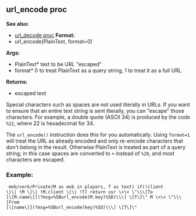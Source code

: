 ## url_encode proc
**See also:**
*   [url_decode proc](/ref/proc/url_decode.md) <!-- -->
**Format:**
*   url_encode(PlainText, format=0)
<!-- -->
**Args:**
*   PlainText* text to be URL \"escaped\"
*   format* 0 to treat PlainText as a query string, 1 to treat it as a
    full URL
<!-- -->
**Returns:**
*   escaped text


Special characters such as spaces are not used literally in
URLs. If you want to ensure that an entire text string is sent
literally, you can \"escape\" those characters. For example, a double
quote (ASCII 34) is produced by the code `%22`, where 22 is hexadecimal
for 34. 

The `url_encode()` instruction does this for you
automatically. Using `format=1` will treat the URL as already encoded
and only re-encode characters that don\'t belong in the result.
Otherwise PlainText is treated as part of a query string; in this case
spaces are converted to `+` instead of `%20`, and most characters are
escaped.
### Example:

```
 mob/verb/Private(M as mob in players, T as text) if(!client
\|\| !M \|\| !M.client \|\| !T) return usr \<\< \"\\\[To
[\[M.name\]](?msg=%5Burl_encode(M.key)%5D)\\\] \[T\]\" M \<\< \"\\\[From
[\[name\]](?msg=%5Burl_encode(key)%5D)\\\] \[T\]\" 
```
